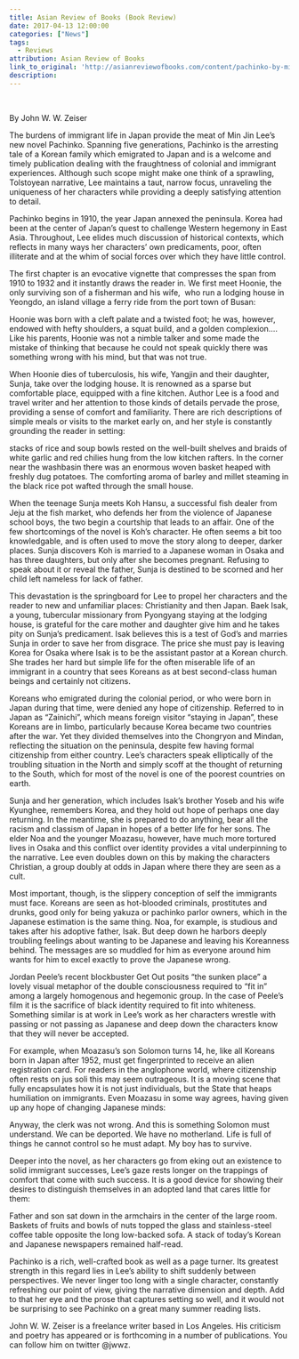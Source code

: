 ```yaml
---
title: Asian Review of Books (Book Review)
date: 2017-04-13 12:00:00
categories: ["News"]
tags:
  - Reviews
attribution: Asian Review of Books
link_to_original: 'http://asianreviewofbooks.com/content/pachinko-by-min-jin-lee/'
description:
---
```



&nbsp;

By John W. W. Zeiser

The burdens of immigrant life in Japan provide the meat of Min Jin Lee’s new novel Pachinko. Spanning five generations, Pachinko is the arresting tale of a Korean family which emigrated to Japan and is a welcome and timely publication dealing with the fraughtness of colonial and immigrant experiences. Although such scope might make one think of a sprawling, Tolstoyean narrative, Lee maintains a taut, narrow focus, unraveling the uniqueness of her characters while providing a deeply satisfying attention to detail.

Pachinko begins in 1910, the year Japan annexed the peninsula. Korea had been at the center of Japan’s quest to challenge Western hegemony in East Asia. Throughout, Lee elides much discussion of historical contexts, which reflects in many ways her characters’ own predicaments, poor, often illiterate and at the whim of social forces over which they have little control.

The first chapter is an evocative vignette that compresses the span from 1910 to 1932 and it instantly draws the reader in. We first meet Hoonie, the only surviving son of a fisherman and his wife, &nbsp;who run a lodging house in Yeongdo, an island village a ferry ride from the port town of Busan:

Hoonie was born with a cleft palate and a twisted foot; he was, however, endowed with hefty shoulders, a squat build, and a golden complexion…. Like his parents, Hoonie was not a nimble talker and some made the mistake of thinking that because he could not speak quickly there was something wrong with his mind, but that was not true.

When Hoonie dies of tuberculosis, his wife, Yangjin and their daughter, Sunja, take over the lodging house. It is renowned as a sparse but comfortable place, equipped with a fine kitchen. Author Lee is a food and travel writer and her attention to those kinds of details pervade the prose, providing a sense of comfort and familiarity. There are rich descriptions of simple meals or visits to the market early on, and her style is constantly grounding the reader in setting:

stacks of rice and soup bowls rested on the well-built shelves and braids of white garlic and red chilies hung from the low kitchen rafters. In the corner near the washbasin there was an enormous woven basket heaped with freshly dug potatoes. The comforting aroma of barley and millet steaming in the black rice pot wafted through the small house.

When the teenage Sunja meets Koh Hansu, a successful fish dealer from Jeju at the fish market, who defends her from the violence of Japanese school boys, the two begin a courtship that leads to an affair. One of the few shortcomings of the novel is Koh’s character. He often seems a bit too knowledgable, and is often used to move the story along to deeper, darker places. Sunja discovers Koh is married to a Japanese woman in Osaka and has three daughters, but only after she becomes pregnant. Refusing to speak about it or reveal the father, Sunja is destined to be scorned and her child left nameless for lack of father.

This devastation is the springboard for Lee to propel her characters and the reader to new and unfamiliar places: Christianity and then Japan. Baek Isak, a young, tubercular missionary from Pyongyang staying at the lodging house, is grateful for the care mother and daughter give him and he takes pity on Sunja’s predicament. Isak believes this is a test of God’s and marries Sunja in order to save her from disgrace. The price she must pay is leaving Korea for Osaka where Isak is to be the assistant pastor at a Korean church. She trades her hard but simple life for the often miserable life of an immigrant in a country that sees Koreans as at best second-class human beings and certainly not citizens.

Koreans who emigrated during the colonial period, or who were born in Japan during that time, were denied any hope of citizenship. Referred to in Japan as “Zainichi”, which means foreign visitor “staying in Japan”, these Koreans are in limbo, particularly because Korea became two countries after the war. Yet they divided themselves into the Chongryon and Mindan, reflecting the situation on the peninsula, despite few having formal citizenship from either country. Lee’s characters speak elliptically of the troubling situation in the North and simply scoff at the thought of returning to the South, which for most of the novel is one of the poorest countries on earth.

Sunja and her generation, which includes Isak’s brother Yoseb and his wife Kyunghee, remembers Korea, and they hold out hope of perhaps one day returning. In the meantime, she is prepared to do anything, bear all the racism and classism of Japan in hopes of a better life for her sons. The elder Noa and the younger Moazasu, however, have much more tortured lives in Osaka and this conflict over identity provides a vital underpinning to the narrative. Lee even doubles down on this by making the characters Christian, a group doubly at odds in Japan where there they are seen as a cult.

Most important, though, is the slippery conception of self the immigrants must face. Koreans are seen as hot-blooded criminals, prostitutes and drunks, good only for being yakuza or pachinko parlor owners, which in the Japanese estimation is the same thing. Noa, for example, is studious and takes after his adoptive father, Isak. But deep down he harbors deeply troubling feelings about wanting to be Japanese and leaving his Koreanness behind. The messages are so muddled for him as everyone around him wants for him to excel exactly to prove the Japanese wrong.

Jordan Peele’s recent blockbuster Get Out posits “the sunken place” a lovely visual metaphor of the double consciousness required to “fit in” among a largely homogenous and hegemonic group. In the case of Peele’s film it is the sacrifice of black identity required to fit into whiteness. Something similar is at work in Lee’s work as her characters wrestle with passing or not passing as Japanese and deep down the characters know that they will never be accepted.

For example, when Moazasu’s son Solomon turns 14, he, like all Koreans born in Japan after 1952, must get fingerprinted to receive an alien registration card. For readers in the anglophone world, where citizenship often rests on jus soli this may seem outrageous. It is a moving scene that fully encapsulates how it is not just individuals, but the State that heaps humiliation on immigrants. Even Moazasu in some way agrees, having given up any hope of changing Japanese minds:

Anyway, the clerk was not wrong. And this is something Solomon must understand. We can be deported. We have no motherland. Life is full of things he cannot control so he must adapt. My boy has to survive.

Deeper into the novel, as her characters go from eking out an existence to solid immigrant successes, Lee’s gaze rests longer on the trappings of comfort that come with such success. It is a good device for showing their desires to distinguish themselves in an adopted land that cares little for them:

Father and son sat down in the armchairs in the center of the large room. Baskets of fruits and bowls of nuts topped the glass and stainless-steel coffee table opposite the long low-backed sofa. A stack of today’s Korean and Japanese newspapers remained half-read.

Pachinko is a rich, well-crafted book as well as a page turner. Its greatest strength in this regard lies in Lee’s ability to shift suddenly between perspectives. We never linger too long with a single character, constantly refreshing our point of view, giving the narrative dimension and depth. Add to that her eye and the prose that captures setting so well, and it would not be surprising to see Pachinko on a great many summer reading lists.

John W. W. Zeiser is a freelance writer based in Los Angeles. His criticism and poetry has appeared or is forthcoming in a number of publications. You can follow him on twitter @jwwz.

&nbsp;